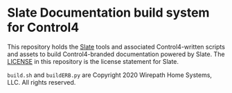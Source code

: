 [copyright]: # (Copyright 2020 Wirepath Home Systems, LLC. All rights reserved.)

# Slate Documentation build system for Control4

This repository holds the [Slate](https://github.com/slatedocs/slate) tools and associated Control4-written scripts and assets to build Control4-branded documentation powered by Slate.  The [LICENSE](./LICENSE) in this repository is the license statement for Slate.

`build.sh` and `buildERB.py` are Copyright 2020 Wirepath Home Systems, LLC. All rights reserved.

